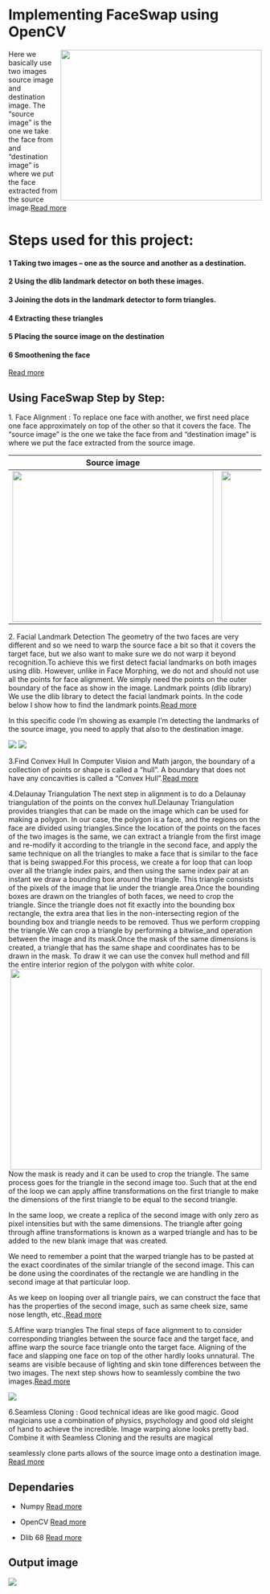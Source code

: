 # Implementing FaceSwap using OpenCV
<img src="https://user-images.githubusercontent.com/58718316/163847635-f5f2ac78-ed57-4361-ab08-39367d2dddf6.png" height=300 width=400 align=right>

Here we basically use two images source image and destination image. The “source image” is the one we take the face from and “destination image” is where we put the face extracted from the source image.<a href="https://www.w3schools.com/">Read more</a>
  
# Steps used for this project:
  #### 1 Taking two images – one as the source and another as a destination.
  #### 2 Using the dlib landmark detector on both these images. 
  #### 3 Joining the dots in the landmark detector to form triangles. 
  #### 4 Extracting these triangles
  #### 5 Placing the source image on the destination
  #### 6 Smoothening the face
  
<p><a href="https://www.w3schools.com/">Read more</a></p>
  
## Using FaceSwap Step by Step:
  

<p> 1. Face Alignment : To replace one face with another, we first need place one face approximately on top of the other so that it covers the face. The “source image” is the one we take the face from and “destination image” is where we put the face extracted from the source image.</p>

   Source image         | Destination image
 :--------------------: |:--------------------:
 **<img src="https://user-images.githubusercontent.com/58718316/163699615-e0ba6b5d-9302-4342-8968-531b81c38d93.jpg" height=300 width= 400>** | **<img src="https://user-images.githubusercontent.com/58718316/163699618-6b5d2cb1-9c66-4006-b58c-64801041b21b.jpg" height=300 width= 400>**|


<p>2. Facial Landmark Detection The geometry of the two faces are very different and so we need  to warp the source face a bit so that it covers the target face, but we also want to make sure we do not warp it beyond recognition.To achieve this we first detect facial landmarks on both images using dlib. However, unlike in Face Morphing, we do not and should not use all the points for face alignment. We simply need the points on the outer boundary of the face as show in the image.
Landmark points (dlib library)
We use the dlib library to detect the facial landmark points.
In the code below I show how to find the landmark points.<a href="https://www.w3schools.com/">Read more</a></p>

<p>In this specific code I’m showing as example I’m detecting the landmarks of the source image, you need to apply that also to the destination image.</p>
<img src="https://user-images.githubusercontent.com/58718316/163850891-1f19439b-9efb-4664-be05-e1e771be029a.png">
<img src="https://user-images.githubusercontent.com/58718316/163850908-bcd77b1c-0a59-46a9-9421-6b1d56961722.png">



<p>3.Find Convex Hull In Computer Vision and Math jargon, the boundary of a collection of points or shape is called a “hull”. A boundary that does not have any concavities is called a “Convex Hull”.<a href="https://www.w3schools.com/">Read more</a></p>

<p>4.Delaunay Triangulation The next step in alignment is to do a Delaunay triangulation of the points on the convex hull.Delaunay Triangulation provides triangles that can be made on the image which can be used for making a polygon. In our case, the polygon is a face, and the regions on the face are divided using triangles.Since the location of the points on the faces of the two images is the same, we can extract a triangle from the first image and re-modify it according to the triangle in the second face, and apply the same technique on all the triangles to make a face that is similar to the face that is being swapped.For this process, we create a for loop that can loop over all the triangle index pairs, and then using the same index pair at an instant we draw a bounding box around the triangle. This triangle consists of the pixels of the image that lie under the triangle area.Once the bounding boxes are drawn on the triangles of both faces, we need to crop the triangle. Since the triangle does not fit exactly into the bounding box rectangle, the extra area that lies in the non-intersecting region of the bounding box and triangle needs to be removed. Thus we perform cropping the triangle.We can crop a triangle by performing a bitwise_and operation between the image and its mask.Once the mask of the same dimensions is created, a triangle that has the same shape and coordinates has to be drawn in the mask. To draw it we can use the convex hull method and fill the entire interior region of the polygon with white color.
  
<img src="https://user-images.githubusercontent.com/58718316/163852005-cdd550e9-9508-4f86-b5d3-2d8dc9fef22f.png" height=400 width=500 align=right>

Now the mask is ready and it can be used to crop the triangle. The same process goes for the triangle in the second image too. Such that at the end of the loop we can apply affine transformations on the first triangle to make the dimensions of the first triangle to be equal to the second triangle.

In the same loop, we create a replica of the second image with only zero as pixel intensities but with the same dimensions. The triangle after going through affine transformations is known as a warped triangle and has to be added to the new blank image that was created.

We need to remember a point that the warped triangle has to be pasted at the exact coordinates of the similar triangle of the second image. This can be done using the coordinates of the rectangle we are handling in the second image at that particular loop.

As we keep on looping over all triangle pairs, we can construct the face that has the properties of the second image, such as same cheek size, same nose length, etc.,<a href="https://www.w3schools.com/">Read more</a></p>




<p>5.Affine warp triangles The final steps of face alignment to to consider corresponding triangles between the source face and the target face, and affine warp the source face triangle onto the target face. Aligning of the face and slapping one face on top of the other hardly looks unnatural. The seams are visible because of lighting and skin tone differences between the two images. The next step shows how to seamlessly combine the two images.<a href="https://www.w3schools.com/">Read more</a></p>

<img src="https://user-images.githubusercontent.com/58718316/163852769-671d112a-c444-4998-9642-cbcbfc45a1c5.png">


<p>6.Seamless Cloning : Good technical ideas are like good magic. Good magicians use a combination of physics, psychology and good old sleight of hand to achieve the incredible. Image warping alone looks pretty bad. Combine it with Seamless Cloning and the results are magical</p>

 seamlessly clone parts allows of the source image onto a destination image. 
 <a href="https://learnopencv.com/face-swap-using-opencv-c-python/">Read more</a>
 
 
## Dependaries

 - Numpy  <a href="https://www.w3schools.com/">Read more</a>

 - OpenCV <a href="https://www.w3schools.com/">Read more</a>

 - Dlib 68 <a href="https://www.w3schools.com/">Read more</a>

## Output image

<a><img src="https://user-images.githubusercontent.com/58718316/163699475-ef746398-a3f4-4afb-a6b0-75453cf1de64.PNG"></a>
